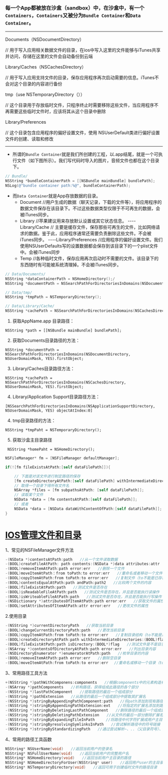 ### 每一个App都被放在沙盒（sandbox）中，在沙盒中，有一个`Containers`，`Containers`又被分为`Bundle Container`和`Data Container`。

--------------

Documents（NSDocumentDirectory）　　

// 用于写入应用相关数据文件的目录，在ios中写入这里的文件能够与iTunes共享并访问，存储在这里的文件会自动备份到云端

Library/Caches（NSCachesDirectory）　　

// 用于写入应用支持文件的目录，保存应用程序再次启动需要的信息。iTunes不会对这个目录的内容进行备份

tmp（use NSTemporaryDirectory（））　　

// 这个目录用于存放临时文件，只程序终止时需要移除这些文件，当应用程序不再需要这些临时文件时，应该将其从这个目录中删除

Library/Preferences　　

// 这个目录包含应用程序的偏好设置文件，使用 NSUserDefault类进行偏好设置文件的创建、读取和修改

--------------



- 所谓的`Bundle Container`就是我们所创建的工程，以.app结尾，就是一个可执行文件（如下图所示）。我们写代码时导入的图片，音频文件也都在这个目录下。

```objective-c
// Bundle/
NSString *bundleContainerPath = [[NSBundle mainBundle] bundlePath];
NSLog(@"bundle container path:%@", bundleContainerPath);
```

- 而`Data Container`就是App存放数据的目录。
    - Document //用户生成的数据（聊天记录，下载的文件等），将应用程序的数据文件保存在该目录下。不过这些数据类型仅限于不可再生的数据，会被iTunes同步。
    - Library //苹果建议用来存放默认设置或其它状态信息。
        ----Library/Cache // 主要是缓存文件，保存那些可再生的文件，比如网络请求的数据。鉴于此，应用程序通常还需要负责删除这些文件。不会被iTunes同步。
        ----Library/Preferences //应用程序的偏好设置文件。我们使用NSUserDefaults写的设置数据都会保存到该目录下的一个plist文件中。会被iTunes同步
    - Temp //各种临时文件，保存应用再次启动时不需要的文件。该目录下的东西随时有可能被系统清理掉。不会被iTunes同步。

```objective-c
// Data/Documents/
NSString *dataContainerPath = NSHomeDirectory();/
NSString *documentPath = NSSearchPathForDirectoriesInDomains(NSDocumentDirectory, NSUserDomainMask, YES).firstObject;

// Data/tmp/
NSString *tmpPath = NSTemporaryDirectory();

// Data/Library/Cache/
NSString *cachePath = NSSearchPathForDirectoriesInDomains(NSCachesDirectory, NSUserDomainMask, YES).firstObject;
```



1. 获取AppName.app 目录路径：

  `NSString *path = [[NSBundle mainBundle] bundlePath];`

2. 获取Documents目录路径的方法：

  `NSString *documentPath = NSSearchPathForDirectoriesInDomains(NSDocumentDirectory, NSUserDomainMask, YES).firstObject;`

3. Library/Caches目录路径方法：

  `NSString *cachePath = NSSearchPathForDirectoriesInDomains(NSCachesDirectory, NSUserDomainMask, YES).firstObject;`

4. Library/Application Support目录路径方法：

  `[NSSearchPathForDirectoriesInDomains(NSApplicationSupportDirectory,  NSUserDomainMask, YES) objectAtIndex:0]`

4. tmp目录路径的方法：

  `NSString *tmpPaht = NSTemporaryDirectory();`

5. 获取沙盒主目录路径  

 ` NSString *homePaht = NSHomeDirectory();`



```objective-c
NSFileManager* fm = [NSFileManager defaultManager];

if(![fm fileExistsAtPath:[self dataFilePath]]){

    // 下面是对该文件进行制定路径的保存
    [fm createDirectoryAtPath:[self dataFilePath] withIntermediateDirectories:YES attributes:nil error:nil];
    // 取得一个目录下得所有文件名
    NSArray *files = [fm subpathsAtPath: [self dataFilePath]];
    // 读取某个文件
    NSData *data = [fm contentsAtPath:[self dataFilePath]];
    // 或者
    NSData *data = [NSData dataWithContentOfPath:[self dataFilePath]];
}
```





# [IOS管理文件和目录](http://www.cnblogs.com/jay-dong/archive/2013/01/21/2870414.html)

 

1、常见的NSFileManager文件方法

```objective-c
-(NSData *)contentsAtPath:path　　//从一个文件读取数据
-(BOOL)createFileAtPath: path contents:(NSData *)data attributes:attr　　//向一个文件写入数据
-(BOOL)removeItemAtPath:path error:err　　//删除一个文件
-(BOOL)moveItemAtPath：from toPath:to error:err　　//重命名或者移动一个文件（to不能是已存在的）
-(BOOL)copyItemAtPath:from toPath:to error:err　　//复制文件（to不能是已存在的）
-(BOOL)contentsEqualAtPath:path andPath:path2　　//比较两个文件的内容
-(BOOL)fileExistAtPath:path　　//测试文件是否存在
-(BOOL)isReadableFileAtPath:path　　//测试文件是否存在，并且是否能执行读操作　　
-(BOOL)isWriteableFileAtPath:path　　//测试文件是否存在，并且是否能执行写操作　　
-(NSDictionary *)attributesOfItemAtPath:path error:err　　//获取文件的属性　　
-(BOOL)setAttributesOfItemAtPath:attr error:err　　//更改文件的属性
```



2.使用目录

```objective-c
-(NSString *)currentDirectoryPath　　//获取当前目录
-(BOOL)changeCurrentDirectoryPath:path　　//更改当前目录
-(BOOL)copyItemAtPath:from toPath:to error:err　　//复制目录结构（to不能是已存在的）
-(BOOL)createDirectoryAtPath:path withIntermediateDirectories:(BOOL)flag attribute:attr　　//创建一个新目录
-(BOOL)fileExistAtPath:path isDirectory:(BOOL*)flag　　//测试文件是不是目录（flag中储存结果YES/NO）
-(NSArray *)contentsOfDirectoryAtPath:path error:err　　//列出目录内容
-(NSDirectoryEnumerator *)enumeratorAtPath:path　　//枚举目录的内容
-(BOOL)removeItemAtPath:path error:err　　//删除空目录
-(BOOL)moveItemAtPath:from toPath:to error:err 　//重命名或移动一个目录（to不能是已存在的）
```



3、常用路径工具方法

```objective-c
+(NSString *)pathWithComponens:components　　//根据components中的元素构造有效路径
-(NSArray *)pathComponents　　//析构路径，获得组成此路径的各个部分
-(NSString *)lastPathComponent　　//提取路径的最后一个组成部分
-(NSString *)pathExtension　　//从路径的最后一个组成部分中提取其扩展名
-(NSString *)stringByAppendingPathComponent:path　　//将path添加到现有路径的末尾
-(NSString *)stringByAppendingPathExtension:ext　　//将指定的扩展名添加到路径的最后一个组成部分
-(NSString *)stringByDeletingLastPathComponent　　//删除路径的最后一个组成部分
-(NSString *)stringByDeletingPathExtension　　//从文件的最后一部分删除扩展名
-(NSString *)stringByExpandingTileInPath　　　//将路径中代字符扩展成用户主目录（~）或指定用户的主目录（~user）
-(NSString *)stringByresolvingSymlinksInPath　　//尝试解析路径中的符号链接
-(NSString *)stringByStandardizingPath　　//通过尝试解析~、..（父目录符号）、.（当前目录符号）和符号链接来标准化路径
```



4、常用的路径工具函数

```objective-c
NSString* NSUserName(void)　　//返回当前用户的登录名
NSString* NSFullUserName(void)　　//返回当前用户的完整用户名
NSString* NSHomeDirectory(void)　　//返回当前用户主目录的路径
NSString* NSHomeDirectoryForUser(NSString* user)　　//返回用户user的主目录
NSString* NSTemporaryDirectory(void)　　//返回可用于创建临时文件的路径目录
```

